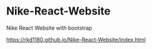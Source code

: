 # Nike-React-Website
Nike React Website with bootstrap

https://rkd1180.github.io/Nike-React-Website/index.html
